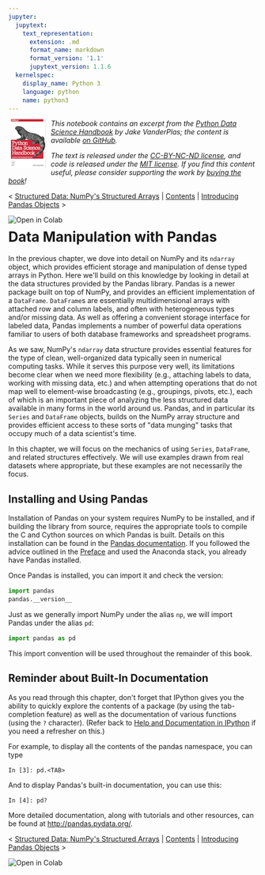 ```yaml
---
jupyter:
  jupytext:
    text_representation:
      extension: .md
      format_name: markdown
      format_version: '1.1'
      jupytext_version: 1.1.6
  kernelspec:
    display_name: Python 3
    language: python
    name: python3
---
```


<!--BOOK_INFORMATION-->
<img align="left" style="padding-right:10px;" src="figures/PDSH-cover-small.png">

*This notebook contains an excerpt from the [Python Data Science Handbook](http://shop.oreilly.com/product/0636920034919.do) by Jake VanderPlas; the content is available [on GitHub](https://github.com/jakevdp/PythonDataScienceHandbook).*

*The text is released under the [CC-BY-NC-ND license](https://creativecommons.org/licenses/by-nc-nd/3.0/us/legalcode), and code is released under the [MIT license](https://opensource.org/licenses/MIT). If you find this content useful, please consider supporting the work by [buying the book](http://shop.oreilly.com/product/0636920034919.do)!*


<!--NAVIGATION-->
< [Structured Data: NumPy's Structured Arrays](02.09-Structured-Data-NumPy.ipynb) | [Contents](Index.ipynb) | [Introducing Pandas Objects](03.01-Introducing-Pandas-Objects.ipynb) >

<a href="https://colab.research.google.com/github/jakevdp/PythonDataScienceHandbook/blob/master/notebooks/03.00-Introduction-to-Pandas.ipynb"><img align="left" src="https://colab.research.google.com/assets/colab-badge.svg" alt="Open in Colab" title="Open and Execute in Google Colaboratory"></a>



# Data Manipulation with Pandas


In the previous chapter, we dove into detail on NumPy and its ``ndarray`` object, which provides efficient storage and manipulation of dense typed arrays in Python.
Here we'll build on this knowledge by looking in detail at the data structures provided by the Pandas library.
Pandas is a newer package built on top of NumPy, and provides an efficient implementation of a ``DataFrame``.
``DataFrame``s are essentially multidimensional arrays with attached row and column labels, and often with heterogeneous types and/or missing data.
As well as offering a convenient storage interface for labeled data, Pandas implements a number of powerful data operations familiar to users of both database frameworks and spreadsheet programs.

As we saw, NumPy's ``ndarray`` data structure provides essential features for the type of clean, well-organized data typically seen in numerical computing tasks.
While it serves this purpose very well, its limitations become clear when we need more flexibility (e.g., attaching labels to data, working with missing data, etc.) and when attempting operations that do not map well to element-wise broadcasting (e.g., groupings, pivots, etc.), each of which is an important piece of analyzing the less structured data available in many forms in the world around us.
Pandas, and in particular its ``Series`` and ``DataFrame`` objects, builds on the NumPy array structure and provides efficient access to these sorts of "data munging" tasks that occupy much of a data scientist's time.

In this chapter, we will focus on the mechanics of using ``Series``, ``DataFrame``, and related structures effectively.
We will use examples drawn from real datasets where appropriate, but these examples are not necessarily the focus.


## Installing and Using Pandas

Installation of Pandas on your system requires NumPy to be installed, and if building the library from source, requires the appropriate tools to compile the C and Cython sources on which Pandas is built.
Details on this installation can be found in the [Pandas documentation](http://pandas.pydata.org/).
If you followed the advice outlined in the [Preface](00.00-Preface.ipynb) and used the Anaconda stack, you already have Pandas installed.

Once Pandas is installed, you can import it and check the version:

```python
import pandas
pandas.__version__
```

Just as we generally import NumPy under the alias ``np``, we will import Pandas under the alias ``pd``:

```python
import pandas as pd
```

This import convention will be used throughout the remainder of this book.

<!-- #region -->
## Reminder about Built-In Documentation

As you read through this chapter, don't forget that IPython gives you the ability to quickly explore the contents of a package (by using the tab-completion feature) as well as the documentation of various functions (using the ``?`` character). (Refer back to [Help and Documentation in IPython](01.01-Help-And-Documentation.ipynb) if you need a refresher on this.)

For example, to display all the contents of the pandas namespace, you can type

```ipython
In [3]: pd.<TAB>
```

And to display Pandas's built-in documentation, you can use this:

```ipython
In [4]: pd?
```

More detailed documentation, along with tutorials and other resources, can be found at http://pandas.pydata.org/.
<!-- #endregion -->

<!--NAVIGATION-->
< [Structured Data: NumPy's Structured Arrays](02.09-Structured-Data-NumPy.ipynb) | [Contents](Index.ipynb) | [Introducing Pandas Objects](03.01-Introducing-Pandas-Objects.ipynb) >

<a href="https://colab.research.google.com/github/jakevdp/PythonDataScienceHandbook/blob/master/notebooks/03.00-Introduction-to-Pandas.ipynb"><img align="left" src="https://colab.research.google.com/assets/colab-badge.svg" alt="Open in Colab" title="Open and Execute in Google Colaboratory"></a>

